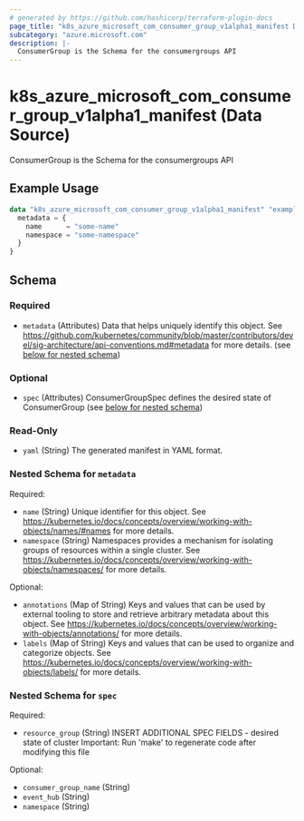 ```yaml
---
# generated by https://github.com/hashicorp/terraform-plugin-docs
page_title: "k8s_azure_microsoft_com_consumer_group_v1alpha1_manifest Data Source - terraform-provider-k8s"
subcategory: "azure.microsoft.com"
description: |-
  ConsumerGroup is the Schema for the consumergroups API
---
```


# k8s_azure_microsoft_com_consumer_group_v1alpha1_manifest (Data Source)

ConsumerGroup is the Schema for the consumergroups API

## Example Usage

```terraform
data "k8s_azure_microsoft_com_consumer_group_v1alpha1_manifest" "example" {
  metadata = {
    name      = "some-name"
    namespace = "some-namespace"
  }
}
```

<!-- schema generated by tfplugindocs -->
## Schema

### Required

- `metadata` (Attributes) Data that helps uniquely identify this object. See https://github.com/kubernetes/community/blob/master/contributors/devel/sig-architecture/api-conventions.md#metadata for more details. (see [below for nested schema](#nestedatt--metadata))

### Optional

- `spec` (Attributes) ConsumerGroupSpec defines the desired state of ConsumerGroup (see [below for nested schema](#nestedatt--spec))

### Read-Only

- `yaml` (String) The generated manifest in YAML format.

<a id="nestedatt--metadata"></a>
### Nested Schema for `metadata`

Required:

- `name` (String) Unique identifier for this object. See https://kubernetes.io/docs/concepts/overview/working-with-objects/names/#names for more details.
- `namespace` (String) Namespaces provides a mechanism for isolating groups of resources within a single cluster. See https://kubernetes.io/docs/concepts/overview/working-with-objects/namespaces/ for more details.

Optional:

- `annotations` (Map of String) Keys and values that can be used by external tooling to store and retrieve arbitrary metadata about this object. See https://kubernetes.io/docs/concepts/overview/working-with-objects/annotations/ for more details.
- `labels` (Map of String) Keys and values that can be used to organize and categorize objects. See https://kubernetes.io/docs/concepts/overview/working-with-objects/labels/ for more details.


<a id="nestedatt--spec"></a>
### Nested Schema for `spec`

Required:

- `resource_group` (String) INSERT ADDITIONAL SPEC FIELDS - desired state of cluster Important: Run 'make' to regenerate code after modifying this file

Optional:

- `consumer_group_name` (String)
- `event_hub` (String)
- `namespace` (String)
